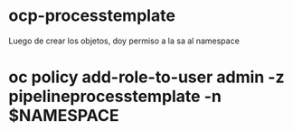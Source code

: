 # ocp-processtemplate

Luego de crear los objetos, doy permiso a la sa al namespace

# oc policy add-role-to-user admin -z pipelineprocesstemplate -n $NAMESPACE
